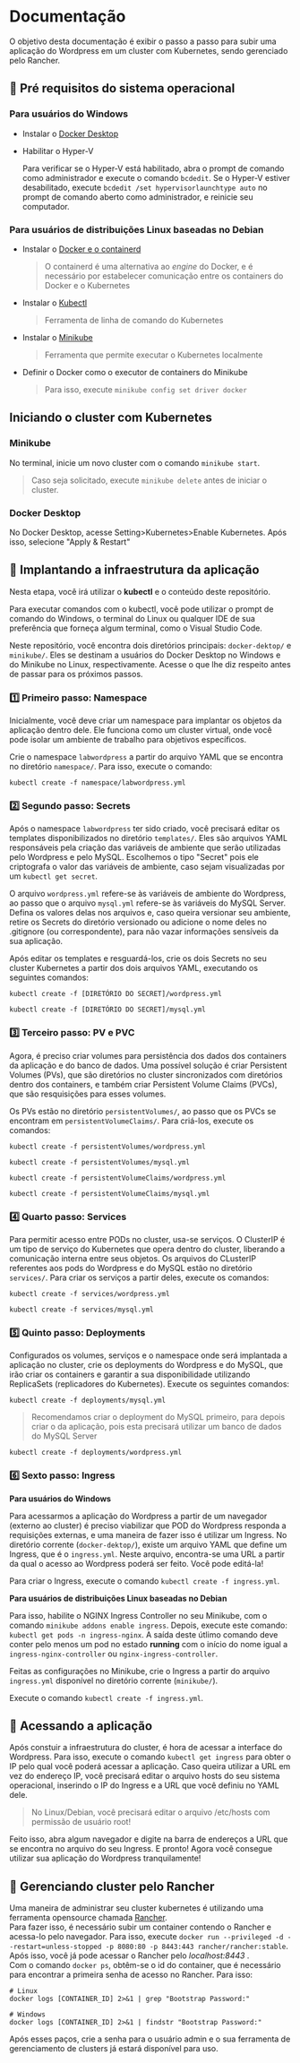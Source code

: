 # Documentação
O objetivo desta documentação é exibir o passo a passo para subir uma aplicação do Wordpress em um cluster com Kubernetes, sendo gerenciado pelo Rancher.


## :wrench: Pré requisitos do sistema operacional
### **Para usuários do Windows**
* Instalar o [Docker Desktop](https://docs.docker.com/desktop/install/windows-install/)
* Habilitar o Hyper-V
  
  Para verificar se o Hyper-V está habilitado, abra o prompt de comando como administrador e execute o comando `bcdedit`. Se o Hyper-V estiver desabilitado, execute `bcdedit /set hypervisorlaunchtype auto` no prompt de comando aberto como administrador, e reinicie seu computador.

### **Para usuários de distribuições Linux baseadas no Debian**
* Instalar o [Docker e o containerd](https://docs.docker.com/engine/install/debian/)
  
  > O containerd é uma alternativa ao _engine_ do Docker, e é necessário por estabelecer comunicação entre os containers do Docker e o Kubernetes
* Instalar o [Kubectl](https://kubernetes.io/docs/tasks/tools/install-kubectl-linux/)
  
  > Ferramenta de linha de comando do Kubernetes
* Instalar o [Minikube](https://minikube.sigs.k8s.io/docs/start/)
  
  > Ferramenta que permite executar o Kubernetes localmente
* Definir o Docker como o executor de containers do Minikube
  > Para isso, execute `minikube config set driver docker`


## Iniciando o cluster com Kubernetes
### Minikube
No terminal, inicie um novo cluster com o comando `minikube start`.
> Caso seja solicitado, execute `minikube delete` antes de iniciar o cluster.

### Docker Desktop
No Docker Desktop, acesse Setting>Kubernetes>Enable Kubernetes.
Após isso, selecione "Apply & Restart"

##  :hammer: Implantando a infraestrutura da aplicação
Nesta etapa, você irá utilizar o **kubectl** e o conteúdo deste repositório.

Para executar comandos com o kubectl, você pode utilizar o prompt de comando do Windows, o terminal do Linux ou qualquer IDE de sua preferência que forneça algum terminal, como o Visual Studio Code.

Neste repositório, você encontra dois diretórios principais: `docker-dektop/` e `minikube/`. Eles se destinam a usuários do Docker Desktop no Windows e do Minikube no Linux, respectivamente. Acesse o que lhe diz respeito antes de passar para os próximos passos.


### :one: Primeiro passo: Namespace
Inicialmente, você deve criar um namespace para implantar os objetos da aplicação dentro dele. Ele funciona como um cluster virtual, onde você pode isolar um ambiente de trabalho para objetivos específicos.

Crie o namespace `labwordpress` a partir do arquivo YAML que se encontra no diretório `namespace/`. Para isso, execute o comando:

`kubectl create -f namespace/labwordpress.yml`


### :two: Segundo passo: Secrets
Após o namespace `labwordpress` ter sido criado, você precisará editar os templates disponibilizados no diretório `templates/`. Eles são arquivos YAML responsáveis pela criação das variáveis de ambiente que serão utilizadas pelo Wordpress e pelo MySQL. Escolhemos o tipo "Secret" pois ele criptografa o valor das variáveis de ambiente, caso sejam visualizadas por um `kubectl get secret`.

O arquivo `wordpress.yml` refere-se às variáveis de ambiente do Wordpress, ao passo que o arquivo `mysql.yml` refere-se às variáveis do MySQL Server. Defina os valores delas nos arquivos e, caso queira versionar seu ambiente, retire os Secrets do diretório versionado ou adicione o nome deles no .gitignore (ou correspondente), para não vazar informações sensíveis da sua aplicação.

Após editar os templates e resguardá-los, crie os dois Secrets no seu cluster Kubernetes a partir dos dois arquivos YAML, executando os seguintes comandos:

`kubectl create -f [DIRETÓRIO DO SECRET]/wordpress.yml`

`kubectl create -f [DIRETÓRIO DO SECRET]/mysql.yml`


### :three: Terceiro passo: PV e PVC
Agora, é preciso criar volumes para persistência dos dados dos containers da aplicação e do banco de dados. Uma possível solução é criar Persistent Volumes (PVs), que são diretórios no cluster sincronizados com diretórios dentro dos containers, e também criar Persistent Volume Claims (PVCs), que são resquisições para esses volumes.

Os PVs estão no diretório `persistentVolumes/`, ao passo que os PVCs se encontram em `persistentVolumeClaims/`. Para criá-los, execute os comandos:

`kubectl create -f persistentVolumes/wordpress.yml`

`kubectl create -f persistentVolumes/mysql.yml`

`kubectl create -f persistentVolumeClaims/wordpress.yml`

`kubectl create -f persistentVolumeClaims/mysql.yml`


### :four: Quarto passo: Services
Para permitir acesso entre PODs no cluster, usa-se serviços. O ClusterIP é um tipo de serviço do Kubernetes que opera dentro do cluster, liberando a comunicação interna entre seus objetos. Os arquivos do CLusterIP referentes aos pods do Wordpress e do MySQL estão no diretório `services/`. Para criar os serviços a partir deles, execute os comandos:

`kubectl create -f services/wordpress.yml`

`kubectl create -f services/mysql.yml`


### :five: Quinto passo: Deployments
Configurados os volumes, serviços e o namespace onde será implantada a aplicação no cluster, crie os deployments do Wordpress e do MySQL, que irão criar os containers e garantir a sua disponibilidade utilizando ReplicaSets (replicadores do Kubernetes). Execute os seguintes comandos:

`kubectl create -f deployments/mysql.yml`
> Recomendamos criar o deployment do MySQL primeiro, para depois criar o da aplicação, pois esta precisará utilizar um banco de dados do MySQL Server


`kubectl create -f deployments/wordpress.yml`

### :six: Sexto passo: Ingress

**Para usuários do Windows**

Para acessarmos a aplicação do Wordpress a partir de um navegador (externo ao cluster) é preciso viabilizar que POD do Wordpress responda a requisições externas, e uma maneira de fazer isso é utilizar um Ingress. No diretório corrente (`docker-dektop/`), existe um arquivo YAML que define um Ingress, que é o `ingress.yml`. Neste arquivo, encontra-se uma URL a partir da qual o acesso ao Wordpress poderá ser feito. Você pode editá-la!

Para criar o Ingress, execute o comando `kubectl create -f ingress.yml`.

**Para usuários de distribuições Linux baseadas no Debian**

Para isso, habilite o NGINX Ingress Controller no seu Minikube, com o comando `minikube addons enable ingress`. Depois, execute este comando: `kubectl get pods -n ingress-nginx`. A saída deste útlimo comando deve conter pelo menos um pod no estado **running** com o início do nome igual a `ingress-nginx-controller` ou `nginx-ingress-controller`.

Feitas as configurações no Minikube, crie o Ingress a partir do arquivo `ingress.yml` disponível no diretório corrente (`minikube/`).

Execute o comando `kubectl create -f ingress.yml`.

## :key: Acessando a aplicação

Após constuir a infraestrutura do cluster, é hora de acessar a interface do Wordpress. Para isso, execute o comando `kubectl get ingress` para obter o IP pelo qual você poderá acessar a aplicação. Caso queira utilizar a URL em vez do endereço IP, você precisará editar o arquivo hosts do seu sistema operacional, inserindo o IP do Ingress e a URL que você definiu no YAML dele.

> No Linux/Debian, você precisará editar o arquivo /etc/hosts com permissão de usuário root!

Feito isso, abra algum navegador e digite na barra de endereços a URL que se encontra no arquivo do seu Ingress. E pronto! Agora você consegue utilizar sua aplicação do Wordpress tranquilamente!

## :cow2: Gerenciando cluster pelo Rancher
Uma maneira de administrar seu cluster kubernetes é utilizando uma ferramenta opensource chamada [Rancher](https://www.rancher.com/why-rancher).  
Para fazer isso, é necessário subir um container contendo o Rancher e acessa-lo pelo navegador. Para isso, execute `docker run --privileged -d --restart=unless-stopped -p 8080:80 -p 8443:443 rancher/rancher:stable`. Após isso, você já pode acessar o Rancher pelo *localhost:8443* .  
Com o comando `docker ps`, obtêm-se o id do container, que é necessário para encontrar a primeira senha de acesso no Rancher. Para isso:
```
# Linux
docker logs [CONTAINER_ID] 2>&1 | grep "Bootstrap Password:"

# Windows
docker logs [CONTAINER_ID] 2>&1 | findstr "Bootstrap Password:"
```

Após esses paços, crie a senha para o usuário admin e o sua ferramenta de gerenciamento de clusters já estará disponível para uso.
